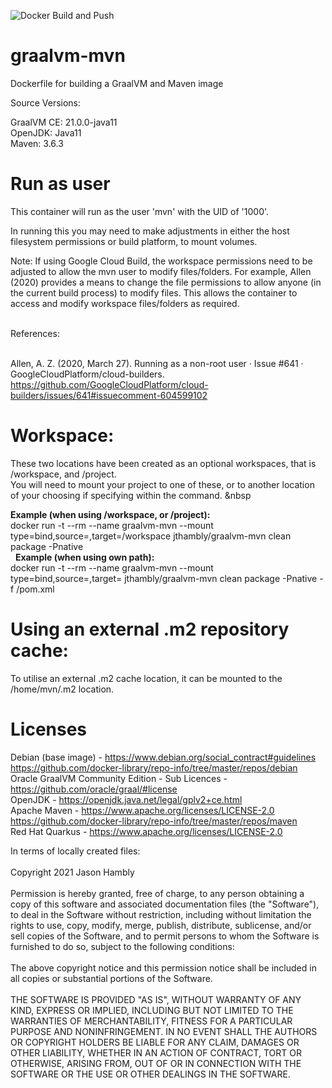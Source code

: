![Docker Build and Push](https://github.com/jthambly/graalvm-mvn/workflows/Docker%20Build%20and%20Push/badge.svg?branch=master)

# graalvm-mvn
Dockerfile for building a GraalVM and Maven image

Source Versions:

GraalVM CE: 21.0.0-java11 <br/>
OpenJDK: Java11 <br/>
Maven: 3.6.3

# Run as user

This container will run as the user 'mvn' with the UID of '1000'. <br/>

In running this you may need to make adjustments in either the host filesystem permissions or build platform, to mount volumes.<br/>

<p>Note: If using Google Cloud Build, the workspace permissions need to be adjusted to allow the mvn user to modify files/folders.
For example, Allen (2020) provides a means to change the file permissions to allow anyone (in the current build process) to modify files. This allows the container to access and modify workspace files/folders as required.<br/><br/>

References:<br/><br/>

Allen, A. Z. (2020, March 27). Running as a non-root user · Issue #641 · GoogleCloudPlatform/cloud-builders. https://github.com/GoogleCloudPlatform/cloud-builders/issues/641#issuecomment-604599102</p>

# Workspace:

These two locations have been created as an optional workspaces, that is /workspace, and /project. <br/>
You will need to mount your project to one of these, or to another location of your choosing if specifying within the command.
&nbsp
<p>
<b>Example (when using /workspace, or /project):</b><br/>
docker run -t --rm --name graalvm-mvn --mount type=bind,source=<LOCAL_PROJECT_PATH>,target=/workspace jthambly/graalvm-mvn clean package -Pnative</br>
&nbsp;
<b>Example (when using own path):</b><br/>
docker run -t --rm --name graalvm-mvn --mount type=bind,source=<LOCAL_PROJECT_PATH>,target=<CONTAINER_PROJECT_PATH> jthambly/graalvm-mvn clean package -Pnative -f <CONTAINER_PROJECT_PATH>/pom.xml</br>
</p>

# Using an external .m2 repository cache:

To utilise an external .m2 cache location, it can be mounted to the /home/mvn/.m2 location.

# Licenses

Debian (base image) - https://www.debian.org/social_contract#guidelines https://github.com/docker-library/repo-info/tree/master/repos/debian<br/>
Oracle GraalVM Community Edition - Sub Licences - https://github.com/oracle/graal/#license<br/>
OpenJDK - https://openjdk.java.net/legal/gplv2+ce.html<br/>
Apache Maven - https://www.apache.org/licenses/LICENSE-2.0 https://github.com/docker-library/repo-info/tree/master/repos/maven<br/>
Red Hat Quarkus - https://www.apache.org/licenses/LICENSE-2.0<br/>
<p>
In terms of locally created files:<br/>
<br/>
Copyright 2021 Jason Hambly<br/>
<br/>
Permission is hereby granted, free of charge, to any person obtaining a copy of this software and associated documentation files (the "Software"), to deal in the Software without restriction, including without limitation the rights to use, copy, modify, merge, publish, distribute, sublicense, and/or sell copies of the Software, and to permit persons to whom the Software is furnished to do so, subject to the following conditions:<br/>
<br/>
The above copyright notice and this permission notice shall be included in all copies or substantial portions of the Software.<br/>
<br/>
THE SOFTWARE IS PROVIDED "AS IS", WITHOUT WARRANTY OF ANY KIND, EXPRESS OR IMPLIED, INCLUDING BUT NOT LIMITED TO THE WARRANTIES OF MERCHANTABILITY, FITNESS FOR A PARTICULAR PURPOSE AND NONINFRINGEMENT. IN NO EVENT SHALL THE AUTHORS OR COPYRIGHT HOLDERS BE LIABLE FOR ANY CLAIM, DAMAGES OR OTHER LIABILITY, WHETHER IN AN ACTION OF CONTRACT, TORT OR OTHERWISE, ARISING FROM, OUT OF OR IN CONNECTION WITH THE SOFTWARE OR THE USE OR OTHER DEALINGS IN THE SOFTWARE.
</p>